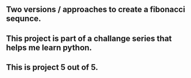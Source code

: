 ## Two versions / approaches to create a fibonacci sequnce.
## This project is part of a challange series that helps me learn python.
## This is project 5 out of 5.
